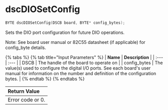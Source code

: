 # dscDIOSetConfig

```c
BYTE dscDIOSetConfig(DSCB board, BYTE* config_bytes);
```

Sets the DIO port configuration for future DIO operations.

Note: See board user manual or 82C55 datasheet \(if applicable\) for config\_byte details.

{% tabs %}
{% tab title="Input Parameters" %}
| **Name** | **Description** |
| :--- | :--- |
| DSCB  | The handle of the board to operate on |
| config\_bytes | The value\(s\) used to configure the digital I/O ports. See each board's user manual for information on the number and definition of the configuration bytes. |
{% endtab %}
{% endtabs %}

| Return Value |
| :--- |
| Error code or 0. |


